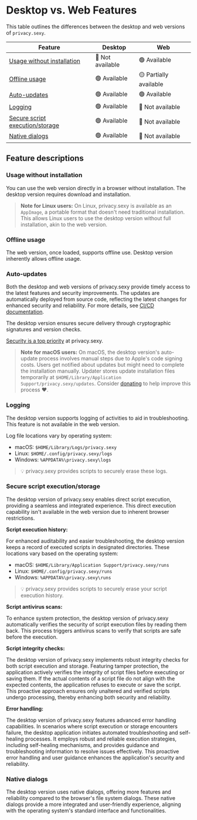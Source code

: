 # Desktop vs. Web Features

This table outlines the differences between the desktop and web versions of `privacy.sexy`.

| Feature | Desktop | Web |
| ------- | ------- | --- |
| [Usage without installation](#usage-without-installation) | 🔴 Not available | 🟢 Available |
| [Offline usage](#offline-usage) | 🟢 Available | 🟡 Partially available |
| [Auto-updates](#auto-updates) | 🟢 Available | 🟢 Available |
| [Logging](#logging) | 🟢 Available | 🔴 Not available |
| [Secure script execution/storage](#secure-script-executionstorage) | 🟢 Available | 🔴 Not available |
| [Native dialogs](#native-dialogs) | 🟢 Available | 🔴 Not available |

## Feature descriptions

### Usage without installation

You can use the web version directly in a browser without installation.
The desktop version requires download and installation.

> **Note for Linux users:** On Linux, privacy.sexy is available as an `AppImage`, a portable format that doesn't need traditional installation.
> This allows Linux users to use the desktop version without full installation, akin to the web version.

### Offline usage

The web version, once loaded, supports offline use.
Desktop version inherently allows offline usage.

### Auto-updates

Both the desktop and web versions of privacy.sexy provide timely access to the latest features and security improvements. The updates are automatically deployed from source code, reflecting the latest changes for enhanced security and reliability. For more details, see [CI/CD documentation](./../ci-cd.md).

The desktop version ensures secure delivery through cryptographic signatures and version checks.

[Security is a top priority](./../../SECURITY.md#update-security-and-integrity) at privacy.sexy.

> **Note for macOS users:**
> On macOS, the desktop version's auto-update process involves manual steps due to Apple's code signing costs.
> Users get notified about updates but might need to complete the installation manually.
> Updater stores update installation files temporarily at `$HOME/Library/Application Support/privacy.sexy/updates`.
> Consider [donating](https://github.com/sponsors/undergroundwires) to help improve this process ❤️.

### Logging

The desktop version supports logging of activities to aid in troubleshooting.
This feature is not available in the web version.

Log file locations vary by operating system:

- macOS: `$HOME/Library/Logs/privacy.sexy`
- Linux: `$HOME/.config/privacy.sexy/logs`
- Windows: `%APPDATA%\privacy.sexy\logs`

> 💡 privacy.sexy provides scripts to securely erase these logs.

### Secure script execution/storage

The desktop version of privacy.sexy enables direct script execution, providing a seamless and integrated experience.
This direct execution capability isn't available in the web version due to inherent browser restrictions.

**Script execution history:**

For enhanced auditability and easier troubleshooting, the desktop version keeps a record of executed scripts in designated directories.
These locations vary based on the operating system:

- macOS: `$HOME/Library/Application Support/privacy.sexy/runs`
- Linux: `$HOME/.config/privacy.sexy/runs`
- Windows: `%APPDATA%\privacy.sexy\runs`

> 💡 privacy.sexy provides scripts to securely erase your script execution history.

**Script antivirus scans:**

To enhance system protection, the desktop version of privacy.sexy automatically verifies the security of script
execution files by reading them back.
This process triggers antivirus scans to verify that scripts are safe before the execution.

**Script integrity checks:**

The desktop version of privacy.sexy implements robust integrity checks for both script execution and storage.
Featuring tamper protection, the application actively verifies the integrity of script files before executing or saving them.
If the actual contents of a script file do not align with the expected contents, the application refuses to execute or save the script.
This proactive approach ensures only unaltered and verified scripts undergo processing, thereby enhancing both security and reliability.

**Error handling:**

The desktop version of privacy.sexy features advanced error handling capabilities.
In scenarios where script execution or storage encounters failure, the desktop application initiates automated troubleshooting and self-healing processes.
It employs robust and reliable execution strategies, including self-healing mechanisms, and provides guidance and troubleshooting information to resolve issues effectively.
This proactive error handling and user guidance enhances the application's security and reliability.

### Native dialogs

The desktop version uses native dialogs, offering more features and reliability compared to the browser's file system dialogs.
These native dialogs provide a more integrated and user-friendly experience, aligning with the operating system's standard interface and functionalities.
